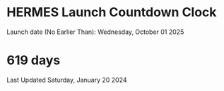 # HERMES Launch Countdown Clock

Launch date (No Earlier Than): Wednesday, October 01 2025
# 619 days

Last Updated Saturday, January 20 2024